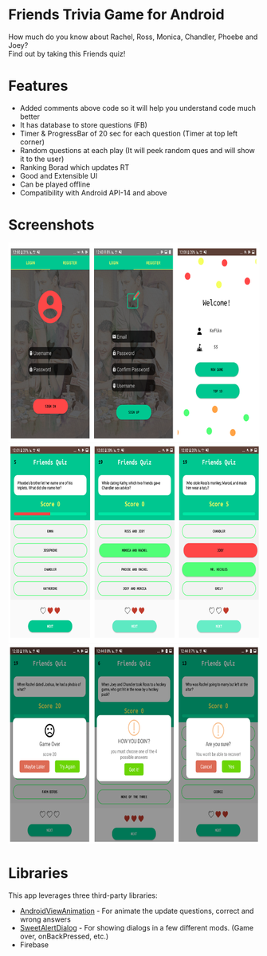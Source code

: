 # Friends Trivia Game for Android

How much do you know about Rachel, Ross, Monica, Chandler, Phoebe and Joey?<br/> Find out by taking this Friends quiz!

# Features
- Added comments above code so it will help you understand code much better 
- It has database to store questions (FB)
- Timer & ProgressBar of 20 sec for each question (Timer at top left corner)
- Random questions at each play (It will peek random ques and will show it to the user)
- Ranking Borad which updates RT
- Good and Extensible UI
- Can be played offline 
- Compatibility with Android API-14 and above

  
# Screenshots
<p align="left">
<img  width="700" height="400" src="https://raw.githubusercontent.com/Gal26/Android-Friends-Trivia-Game/master/ReadMEImg/LoginNReg.PNG">

<img  width="700" height="400" src="https://raw.githubusercontent.com/Gal26/Android-Friends-Trivia-Game/master/ReadMEImg/Question.PNG">

<img width="700" height="400" src="https://raw.githubusercontent.com/Gal26/Android-Friends-Trivia-Game/master/ReadMEImg/Dialogs.PNG">
</p>


# Libraries
This app leverages three third-party libraries:
 * [AndroidViewAnimation](https://github.com/daimajia/AndroidViewAnimations) - For animate the update questions, correct and wrong answers
  * [SweetAlertDialog](https://github.com/pedant/sweet-alert-dialog) - For showing dialogs in a few different mods. (Game over, onBackPressed, etc.) 
  * Firebase




